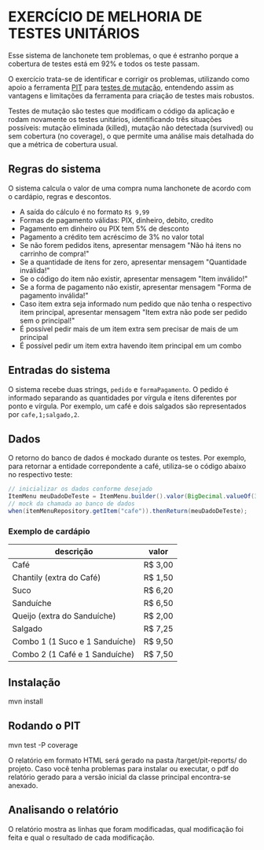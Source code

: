 # EXERCÍCIO DE MELHORIA DE TESTES UNITÁRIOS

Esse sistema de lanchonete tem problemas, o que é estranho porque a cobertura de testes está em 92% e todos os teste passam.

O exercício trata-se de identificar e corrigir os problemas, utilizando como apoio a ferramenta [PIT](https://pitest.org/) para [testes de mutação](https://pt.wikipedia.org/wiki/Teste_de_muta%C3%A7%C3%A3o), entendendo assim as vantagens e limitações da ferramenta para criação de testes mais robustos.

Testes de mutação são testes que modificam o código da aplicação e rodam novamente os testes unitários, identificando três situações possíveis: mutação eliminada (killed), mutação não detectada (survived) ou sem cobertura (no coverage), o que permite uma análise mais detalhada do que a métrica de cobertura usual.

## Regras do sistema
O sistema calcula o valor de uma compra numa lanchonete de acordo com o cardápio, regras e descontos.

- A saída do cálculo é no formato `R$ 9,99`
- Formas de pagamento válidas: PIX, dinheiro, debito, credito
- Pagamento em dinheiro ou PIX tem 5% de desconto
- Pagamento a crédito tem acréscimo de 3% no valor total
- Se não forem pedidos itens, apresentar mensagem "Não há itens no carrinho de compra!"
- Se a quantidade de itens for zero, apresentar mensagem "Quantidade inválida!"
- Se o código do item não existir, apresentar mensagem "Item inválido!"
- Se a forma de pagamento não existir, apresentar mensagem "Forma de pagamento inválida!"
- Caso item extra seja informado num pedido que não tenha o respectivo item principal, apresentar mensagem "Item extra não pode ser pedido sem o principal!"
- É possível pedir mais de um item extra sem precisar de mais de um principal
- É possível pedir um item extra havendo item principal em um combo

## Entradas do sistema

O sistema recebe duas strings, `pedido` e  `formaPagamento`. O pedido é informado separando as quantidades por vírgula e itens diferentes por ponto e vírgula. Por exemplo, um café e dois salgados são representados por `cafe,1;salgado,2`.

## Dados

O retorno do banco de dados é mockado durante os testes. Por exemplo, para retornar a entidade correpondente a café, utiliza-se o código abaixo no respectivo teste:

```java
// inicializar os dados conforme desejado
ItemMenu meuDadoDeTeste = ItemMenu.builder().valor(BigDecimal.valueOf(3.00)).build();
// mock da chamada ao banco de dados
when(itemMenuRepository.getItem("cafe")).thenReturn(meuDadoDeTeste);
```

### Exemplo de cardápio

  | descrição                      | valor   |
  |--------------------------------|---------|
  | Café                           | R$ 3,00 |
  | Chantily (extra do Café)       | R$ 1,50 |
  | Suco                           | R$ 6,20 |
  | Sanduíche                      | R$ 6,50 |
  | Queijo (extra do Sanduíche)    | R$ 2,00 |
  | Salgado                        | R$ 7,25 |
  | Combo 1 (1 Suco e 1 Sanduíche) | R$ 9,50 |
  | Combo 2 (1 Café e 1 Sanduíche) | R$ 7,50 |

## Instalação

mvn install

## Rodando o PIT

mvn test -P coverage

O relatório em formato HTML será gerado na pasta /target/pit-reports/ do projeto. Caso você tenha problemas para instalar ou executar, o pdf do relatório gerado para a versão inicial da classe principal encontra-se anexado.

## Analisando o relatório

O relatório mostra as linhas que foram modificadas, qual modificação foi feita e qual o resultado de cada modificação.
